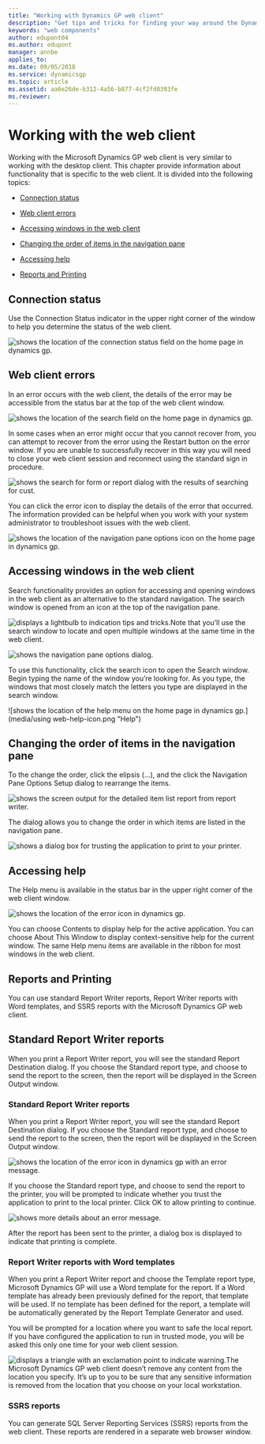 ```yaml
---
title: "Working with Dynamics GP web client"
description: "Get tips and tricks for finding your way around the Dynamics GP Home page in the web client."
keywords: "web components"
author: edupont04
ms.author: edupont
manager: annbe
applies_to: 
ms.date: 09/05/2018
ms.service: dynamicsgp
ms.topic: article
ms.assetid: aa6e26de-b312-4a56-b877-4cf2fd0393fe
ms.reviewer: 
---
```

<span id="_Toc498953370" class="anchor"></span>

# Working with the web client

Working with the Microsoft Dynamics GP web client is very similar to working with the desktop client. This chapter provide information about functionality that is specific to the web client. It is divided into the following topics:

-   [Connection status](#connection-status)  

-   [Web client errors](#web-client-errors)  

-   [Accessing windows in the web client](#accessing-windows-in-the-web-client)  

-   [Changing the order of items in the navigation pane](#changing-the-order-of-items-in-the-navigation-pane)  

-   [Accessing help](#accessing-help)  

-   [Reports and Printing](#reports-and-printing)  

## Connection status

Use the Connection Status indicator in the upper right corner of the window to help you determine the status of the web client.

![shows the location of the connection status field on the home page in dynamics gp.](media/using-web-connection-status.png "GP Connection")  

## Web client errors

In an error occurs with the web client, the details of the error may be accessible from the status bar at the top of the web client window.

![shows the location of the search field on the home page in dynamics gp.](media/using-web-search-icon.png "Search")  

In some cases when an error might occur that you cannot recover from, you can attempt to recover from the error using the Restart button on the error window. If you are unable to successfully recover in this way you will need to close your web client session and reconnect using the standard sign in procedure.

![shows the search for form or report dialog with the results of searching for cust.](media/using-web-search-form-report.png "Search")  

You can click the error icon to display the details of the error that occurred. The information provided can be helpful when you work with your system administrator to troubleshoot issues with the web client.

![shows the location of the navigation pane options icon on the home page in dynamics gp.](media/using-web-navigation-icon.png "Navigation pane")  

## Accessing windows in the web client

Search functionality provides an option for accessing and opening windows in the web client as an alternative to the standard navigation. The search window is opened from an icon at the top of the navigation pane.

![displays a lightbulb to indication tips and tricks.](media/lightbulb.png "Lightbulb symbol")Note that you’ll use the search window to locate and open multiple windows at the same time in the web client.  

![shows the navigation pane options dialog.](media/using-web-navigation-options.png "Navigation pane")  

To use this functionality, click the search icon to open the Search window. Begin typing the name of the window you’re looking for. As you type, the windows that most closely match the letters you type are displayed in the search window.

![shows the location of the help menu on the home page in dynamics gp.](media/using web-help-icon.png "Help")  

## Changing the order of items in the navigation pane

To the change the order, click the elipsis (...), and the click the Navigation Pane Options Setup dialog to rearrange the items.

![shows the screen output for the detailed item list report from report writer.](media/using-web-report-writer-output.png "Report Writer")  

The dialog allows you to change the order in which items are listed in the navigation pane.

![shows a dialog box for trusting the application to print to your printer.](media/using-web-report-writer-print.png "Report Writer")  

## Accessing help

The Help menu is available in the status bar in the upper right corner of the web client window.

![shows the location of the error icon in dynamics gp.](media/using-web-errors-icon.png "Errors")  

You can choose Contents to display help for the active application. You can choose About This Window to display context-sensitive help for the current window. The same Help menu items are available in the ribbon for most windows in the web client.

## Reports and Printing

You can use standard Report Writer reports, Report Writer reports with Word templates, and SSRS reports with the Microsoft Dynamics GP web client.

## Standard Report Writer reports

When you print a Report Writer report, you will see the standard Report Destination dialog. If you choose the Standard report type, and choose to send the report to the screen, then the report will be displayed in the Screen Output window.

### Standard Report Writer reports

When you print a Report Writer report, you will see the standard Report Destination dialog. If you choose the Standard report type, and choose to send the report to the screen, then the report will be displayed in the Screen Output window.

![shows the location of the error icon in dynamics gp with an error message.](media/using-web-errors-message.png "Errors")  

If you choose the Standard report type, and choose to send the report to the printer, you will be prompted to indicate whether you trust the application to print to the local printer. Click OK to allow printing to continue.

![shows more details about an error message.](media/using-web-errors-details.png "Errors")  

After the report has been sent to the printer, a dialog box is displayed to indicate that printing is complete.

### Report Writer reports with Word templates

When you print a Report Writer report and choose the Template report type, Microsoft Dynamics GP will use a Word template for the report. If a Word template has already been previously defined for the report, that template will be used. If no template has been defined for the report, a template will be automatically generated by the Report Template Generator and used.

You will be prompted for a location where you want to safe the local report. If you have configured the application to run in trusted mode, you will be asked this only one time for your web client session.

![displays a triangle with an exclamation point to indicate warning.](media/warning.png "Warning symbol")The Microsoft Dynamics GP web client doesn’t remove any content from the location you specify. It’s up to you to be sure that any sensitive information is removed from the location that you choose on your local workstation.  

### SSRS reports

You can generate SQL Server Reporting Services (SSRS) reports from the web client. These reports are rendered in a separate web browser window.
